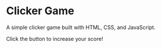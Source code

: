 # Clicker Game

A simple clicker game built with HTML, CSS, and JavaScript.

Click the button to increase your score!
